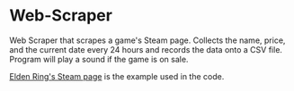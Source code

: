 # Web-Scraper
Web Scraper that scrapes a game's Steam page. Collects the name, price, and the current date every 24 hours and records the data onto a CSV file. Program will play a sound if the game is on sale.

[Elden Ring's Steam page](https://store.steampowered.com/app/1245620/ELDEN_RING/) is the example used in the code.
